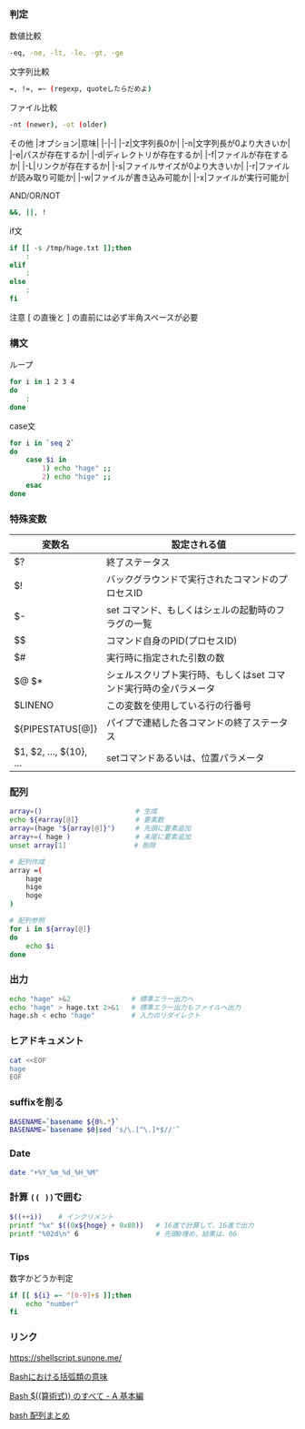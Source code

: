 ### 判定
数値比較
```bash
-eq, -ne, -lt, -le, -gt, -ge
```

文字列比較
```bash
=, !=, =~ (regexp, quoteしたらだめよ)
```

ファイル比較
```bash
-nt (newer), -ot (older)
```

その他
|オプション|意味|
|-|-|
|-z|文字列長0か|
|-n|文字列長が0より大きいか|
|-e|パスが存在するか|
|-d|ディレクトリが存在するか|
|-f|ファイルが存在するか|
|-L|リンクが存在するか|
|-s|ファイルサイズが0より大きいか|
|-r|ファイルが読み取り可能か|
|-w|ファイルが書き込み可能か|
|-x|ファイルが実行可能か|

AND/OR/NOT
```bash
&&, ||, !
```

if文
```bash
if [[ -s /tmp/hage.txt ]];then
    :
elif
    :
else
    :
fi
```

注意
[ の直後と ] の直前には必ず半角スペースが必要

### 構文
ループ
```bash
for i in 1 2 3 4
do
    :
done
```

case文
```bash
for i in `seq 2`
do
    case $i in
        1) echo "hage" ;;
        2) echo "hige" ;;
    esac
done
```

### 特殊変数
変数名|設定される値|
|-|-|
$?|終了ステータス|
$!|バックグラウンドで実行されたコマンドのプロセスID|
$-|set コマンド、もしくはシェルの起動時のフラグの一覧|
$$|コマンド自身のPID(プロセスID)|
$#|実行時に指定された引数の数|
$@ $\*|シェルスクリプト実行時、もしくはset コマンド実行時の全パラメータ|
$LINENO|この変数を使用している行の行番号|
${PIPESTATUS[@]}|パイプで連結した各コマンドの終了ステータス|
$1, $2, …, ${10}, …|setコマンドあるいは、位置パラメータ|

### 配列
```bash
array=()                       # 生成
echo ${#array[@]}              # 要素数
array=(hage "${array[@]}")     # 先頭に要素追加
array+=( hage )                # 末尾に要素追加
unset array[1]              　 # 削除

# 配列作成
array =(
    hage
    hige
    hoge
)

# 配列参照
for i in ${array[@]}
do
    echo $i
done
```

### 出力
```bash
echo "hage" >&2               # 標準エラー出力へ
echo "hage" > hage.txt 2>&1   # 標準エラー出力もファイルへ出力
hage.sh < echo "hage"         # 入力のリダイレクト
```

### ヒアドキュメント
```bash
cat <<EOF
hage
EOF
```

### suffixを削る
```bash
BASENAME=`basename ${0%.*}`
BASENAME=`basename $0|sed 's/\.[^\.]*$//'`
```

### Date
```bash
date "+%Y_%m_%d_%H_%M"
```

### 計算 ```(( ))```で囲む
```bash
$((++i))    # インクリメント
printf "%x" $((0x${hoge} + 0x80))   # 16進で計算して、16進で出力
printf "%02d\n" 6                   # 先頭0埋め、結果は、06
```

### Tips
数字かどうか判定
```bash
if [[ ${i} =~ ^[0-9]+$ ]];then
    echo "number"
fi
```

### リンク
https://shellscript.sunone.me/

[Bashにおける括弧類の意味](https://qiita.com/yohm/items/3527d517768402efbcb6)

[Bash $((算術式)) のすべて - A 基本編](https://qiita.com/akinomyoga/items/9761031c551d43307374)

[bash 配列まとめ](https://qiita.com/b4b4r07/items/e56a8e3471fb45df2f59)
